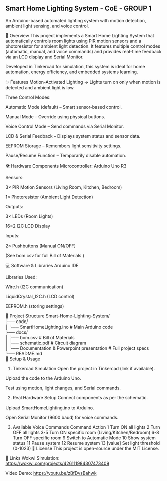 ## Smart Home Lighting System - CoE - GROUP 1

An Arduino-based automated lighting system with motion detection, ambient light sensing, and voice control.

📌 Overview
This project implements a Smart Home Lighting System that automatically controls room lights using PIR motion sensors and a photoresistor for ambient light detection. 
It features multiple control modes (automatic, manual, and voice commands) and provides real-time feedback via an LCD display and Serial Monitor.

Developed in Tinkercad for simulation, this system is ideal for home automation, energy efficiency, and embedded systems learning.

✨ Features
Motion-Activated Lighting → Lights turn on only when motion is detected and ambient light is low.

Three Control Modes:

Automatic Mode (default) – Smart sensor-based control.

Manual Mode – Override using physical buttons.

Voice Control Mode – Send commands via Serial Monitor.

LCD & Serial Feedback – Displays system status and sensor data.

EEPROM Storage – Remembers light sensitivity settings.

Pause/Resume Function – Temporarily disable automation.

🛠️ Hardware Components
Microcontroller: Arduino Uno R3

Sensors:

3× PIR Motion Sensors (Living Room, Kitchen, Bedroom)

1× Photoresistor (Ambient Light Detection)

Outputs:

3× LEDs (Room Lights)

16×2 I2C LCD Display

Inputs:

2× Pushbuttons (Manual ON/OFF)

(See bom.csv for full Bill of Materials.)

💻 Software & Libraries
Arduino IDE

Libraries Used:

Wire.h (I2C communication)

LiquidCrystal_I2C.h (LCD control)

EEPROM.h (storing settings)

📂 Project Structure
Smart-Home-Lighting-System/  
├── code/  
│   └── SmartHomeLighting.ino  # Main Arduino code  
├── docs/  
│   ├── bom.csv               # Bill of Materials  
│   ├── schematic.pdf         # Circuit diagram  
│   └── Documentation & Powerpoint presentation # Full project specs  
└── README.md  
🚀 Setup & Usage
1. Tinkercad Simulation
Open the project in Tinkercad (link if available).

Upload the code to the Arduino Uno.

Test using motion, light changes, and Serial commands.

2. Real Hardware Setup
Connect components as per the schematic.

Upload SmartHomeLighting.ino to Arduino.

Open Serial Monitor (9600 baud) for voice commands.

3. Available Voice Commands
Command	Action
1	Turn ON all lights
2	Turn OFF all lights
3-5	Turn ON specific room (Living/Kitchen/Bedroom)
6-8	Turn OFF specific room
9	Switch to Automatic Mode
10	Show system status
11	Pause system
12	Resume system
13 [value]	Set light threshold (0-1023)
📜 License
This project is open-source under the MIT License.

📎 Links
Wokwi Simulation: https://wokwi.com/projects/426111984307473409

Video Demo: https://youtu.be/zBfDvsBahwk
